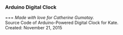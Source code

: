 ### Arduino Digital Clock
===
*Made with love for Catherine Gumatay.*  
Source Code of Arduino-Powered Digital Clock for Kate.  
Created: November 21, 2015
